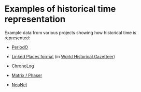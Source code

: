 # Examples of historical time representation

Example data from various projects showing how historical time is represented:

* [PeriodO](periodo/)

* [Linked Places format](linkedplaces/) (in [World Historical Gazetteer](https://whgazetteer.org))

* [ChronoLog](ChronoLog/)

* [Matrix / Phaser](phaser/)

* [NeoNet](neonet/)

